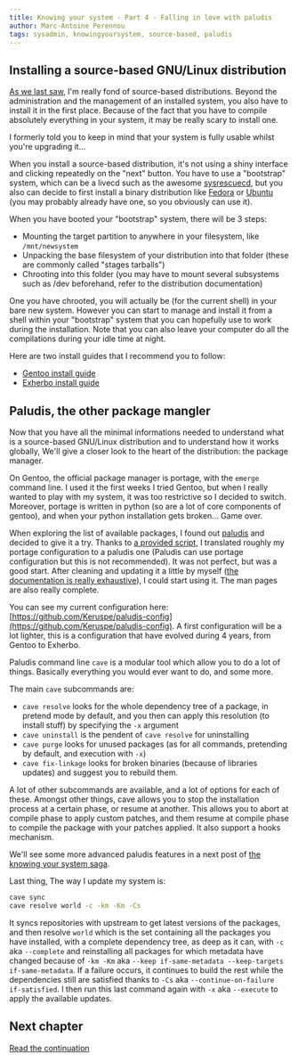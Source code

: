 ```yaml
---
title: Knowing your system - Part 4 - Falling in love with paludis
author: Marc-Antoine Perennou
tags: sysadmin, knowingyoursystem, source-based, paludis
---
```


## Installing a source-based GNU/Linux distribution

[As we last saw](http://www.imagination-land.org/posts/2012-12-10-knowing-your-system---part-3---source-based-distributions-the-gentoo-example.html),
I'm really fond of source-based distributions. Beyond the administration and the management of an installed system, you
also have to install it in the first place. Because of the fact that you have to compile absolutely everything in your
system, it may be really scary to install one.

I formerly told you to keep in mind that your system is fully usable whilst you're upgrading it…

When you install a source-based distribution, it's not using a shiny interface and clicking repeatedly on the "next"
button. You have to use a "bootstrap" system, which can be a livecd such as the awesome [sysrescuecd](http://www.sysresccd.org/),
but you also can decide to first install a binary distribution like [Fedora](http://fedoraproject.org/) or
[Ubuntu](http://www.ubuntu.com/) (you may probably already have one, so you obviously can use it).

When you have booted your "bootstrap" system, there will be 3 steps:

* Mounting the target partition to anywhere in your filesystem, like `/mnt/newsystem`
* Unpacking the base filesystem of your distribution into that folder (these are commonly called "stages tarballs")
* Chrooting into this folder (you may have to mount several subsystems such as /dev beforehand, refer to the distribution
  documentation)

One you have chrooted, you will actually be (for the current shell) in your bare new system. However you can start to
manage and install it from a shell within your "bootstrap" system that you can hopefully use to work during the
installation. Note that you can also leave your computer do all the compilations during your idle time at night.

Here are two install guides that I recommend you to follow:

* [Gentoo install guide](http://www.gentoo.org/doc/en/handbook/handbook-x86.xml)
* [Exherbo install guide](http://www.exherbo.org/docs/install-guide.html)

## Paludis, the other package mangler

Now that you have all the minimal informations needed to understand what is a source-based GNU/Linux distribution and to
understand how it works globally, We'll give a closer look to the heart of the distribution: the package manager.

On Gentoo, the official package manager is portage, with the `emerge` command line. I used it the first weeks I tried
Gentoo, but when I really wanted to play with my system, it was too restrictive so I decided to switch. Moreover,
portage is written in python (so are a lot of core components of gentoo), and when your python installation gets broken…
Game over.

When exploring the list of available packages, I found out [paludis](http://paludis.exherbo.org/) and decided to give it
a try. Thanks to [a provided script](http://git.exherbo.org/paludis/paludis-scripts.git/tree/portage2paludis.bash), I
translated roughly my portage configuration to a paludis one (Paludis can use portage configuration but this is not
recommended). It was not perfect, but was a good start. After cleaning and updating it a little by myself ([the
documentation is really exhaustive](http://paludis.exherbo.org/)), I could start using it. The man pages
are also really complete.

You can see my current configuration here: [https://github.com/Keruspe/paludis-config](https://github.com/Keruspe/paludis-config).
A first configuration will be a lot lighter, this is a configuration that have evolved during 4 years, from Gentoo to
Exherbo.

Paludis command line `cave` is a modular tool which allow you to do a lot of things. Basically everything you would ever
want to do, and some more.

The main `cave` subcommands are:

* `cave resolve` looks for the whole dependency tree of a package, in pretend mode by default, and you then can apply
  this resolution (to install stuff) by specifying the `-x` argument
* `cave uninstall` is the pendent of `cave resolve` for uninstalling
* `cave purge` looks for unused packages (as for all commands, pretending by default, and execution with `-x`)
* `cave fix-linkage` looks for broken binaries (because of libraries updates) and suggest you to rebuild them.

A lot of other subcommands are available, and a lot of options for each of these. Amongst other things, cave allows you
to stop the installation process at a certain phase, or resume at another. This allows you to abort at compile phase to
apply custom patches, and them resume at compile phase to compile the package with your patches applied.
It also support a hooks mechanism.

We'll see some more advanced paludis features in a next post of [the knowing your system saga](http://www.imagination-land.org/tags/knowingyoursystem.html).

Last thing, The way I update my system is:

```bash
cave sync
cave resolve world -c -km -Km -Cs
```

It syncs repositories with upstream to get latest versions of the packages, and then resolve `world` which is the set
containing all the packages you have installed, with a complete dependency tree, as deep as it can, with `-c` aka
`--complete`  and reinstalling all packages for which metadata have changed because of `-km -Km` aka `--keep
if-same-metadata --keep-targets if-same-metadata`. If a failure occurs, it continues to build the rest while the
dependencies still are satisfied thanks to `-Cs` aka `--continue-on-failure if-satisfied`. I then run this last
command again with `-x` aka `--execute` to apply the available updates.

## Next chapter

[Read the continuation](http://www.imagination-land.org/posts/2012-12-20-knowing-your-system---part-5---source-based-distributions%3A-the-binary-way.html)
